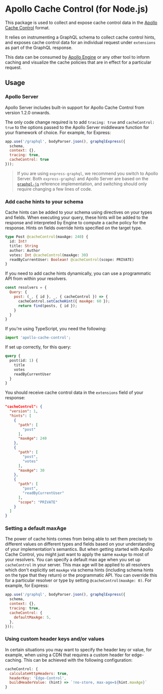 # Apollo Cache Control (for Node.js)

This package is used to collect and expose cache control data in the [Apollo Cache Control](https://github.com/apollographql/apollo-cache-control) format.

It relies on instrumenting a GraphQL schema to collect cache control hints, and exposes cache control data for an individual request under `extensions` as part of the GraphQL response.

This data can be consumed by [Apollo Engine](https://www.apollographql.com/engine/) or any other tool to inform caching and visualize the cache policies that are in effect for a particular request.

## Usage

### Apollo Server

Apollo Server includes built-in support for Apollo Cache Control from version 1.2.0 onwards.

The only code change required is to add `tracing: true` and `cacheControl: true` to the options passed to the Apollo Server middleware function for your framework of choice. For example, for Express:

```javascript
app.use('/graphql', bodyParser.json(), graphqlExpress({
  schema,
  context: {},
  tracing: true,
  cacheControl: true
}));
```

> If you are using `express-graphql`, we recommend you switch to Apollo Server. Both `express-graphql` and Apollo Server are based on the [`graphql-js`](https://github.com/graphql/graphql-js) reference implementation, and switching should only require changing a few lines of code.

### Add cache hints to your schema

Cache hints can be added to your schema using directives on your types and fields. When executing your query, these hints will be added to the response and interpreted by Engine to compute a cache policy for the response. Hints on fields override hints specified on the target type.

```graphql
type Post @cacheControl(maxAge: 240) {
  id: Int!
  title: String
  author: Author
  votes: Int @cacheControl(maxAge: 30)
  readByCurrentUser: Boolean! @cacheControl(scope: PRIVATE)
}
```

If you need to add cache hints dynamically, you can use a programmatic API from within your resolvers.

```javascript
const resolvers = {
  Query: {
    post: (_, { id }, _, { cacheControl }) => {
      cacheControl.setCacheHint({ maxAge: 60 });
      return find(posts, { id });
    }
  }
}
```

If you're using TypeScript, you need the following:
```javascript
import 'apollo-cache-control';
```

If set up correctly, for this query:

```graphql
query {
  post(id: 1) {
    title
    votes
    readByCurrentUser
  }
}
```

You should receive cache control data in the `extensions` field of your response:

```json
"cacheControl": {
  "version": 1,
  "hints": [
    {
      "path": [
        "post"
      ],
      "maxAge": 240
    },
    {
      "path": [
        "post",
        "votes"
      ],
      "maxAge": 30
    },
    {
      "path": [
        "post",
        "readByCurrentUser"
      ],
      "scope": "PRIVATE"
    }
  ]
}
```

### Setting a default maxAge

The power of cache hints comes from being able to set them precisely to different values on different types and fields based on your understanding of your implementation's semantics. But when getting started with Apollo Cache Control, you might just want to apply the same `maxAge` to most of your resolvers. You can specify a default max age when you set up `cacheControl` in your server. This max age will be applied to all resolvers which don't explicitly set `maxAge` via schema hints (including schema hints on the type that they return) or the programmatic API. You can override this for a particular resolver or type by setting `@cacheControl(maxAge: 0)`. For example, for Express:

```javascript
app.use('/graphql', bodyParser.json(), graphqlExpress({
  schema,
  context: {},
  tracing: true,
  cacheControl: {
    defaultMaxAge: 5,
  },
}));
```

### Using custom header keys and/or values

In certain situations you may want to specify the header key or value, for example, when using a CDN that requires a custom header for edge-caching. This can be achieved with the following configuration:

```javascript
cacheControl: {
  calculateHttpHeaders: true,
  headerKey: 'Edge-Control',
  buildHeaderValue: (hint) => `!no-store, max-age=${hint.maxAge}`
}
```
